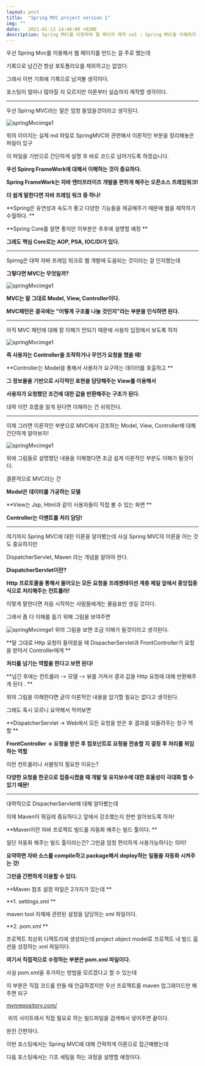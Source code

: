 ```yaml
---
layout: post
title:  "Spring MVC project version 1"
img: ""
date:   2021-01-13 14:46:00 +0200
description: Spring MVC를 이용하여 웹 페이지 제작 vo1 : Spring MVC을 이해하자
---
```


우선 Spring Mvc를 이용해서 웹 페이지를 만드는 걸 주로 했는데

기록으로 남긴건 항상 포토폴리오를 제외하고는 없었다.

그래서 이번 기회에 기록으로 남겨볼 생각이다.

포스팅이 얼마나 많아질 지 모르지만 이론부터 실습까지 제작할 생각이다. 

---

우선 Spirng MVC라는 말은 엄청 들었을것이라고 생각된다.

![springMvcimge1](https://blog.kakaocdn.net/dn/re9KF/btqSKMaNcB0/rFan6TZbyGkWcWokjiRl2k/img.png)

위의 이미지는 실제 md 파일로 SpringMVC와 관련해서 이론적인 부분을 정리해놓은 파일이 있구 

이 파일을 기반으로 간단하게 설명 후 바로 코드로 넘어가도록 하겠습니다.

**우선 Spinrg FrameWork에 대해서 이해하는 것이 중요하다.**

**Spring FrameWork는 자바 엔터프라이즈 개발을 편하게 해주는 오픈소스 프레임워크!**

**더 쉽게 말한다면 자바 프레임 워크 중 하나!**

**Spring은 유연성과 속도가 좋고 다양한 기능들을 제공해주기 때문에 웹을 제작하기 수월하다. **

**Spring Core를 알면 좋지만 이부분은 추후에 설명할 예정 **

**그래도 핵심 Core로는 AOP, PSA, IOC/DI가 있다.**

---

Spirng은 대략 자바 프레임 워크로 웹 개발에 도움되는 것이라는 걸 인지했는데 

**그렇다면 MVC는 무엇일까?**

![springMvcimge1](https://img1.daumcdn.net/thumb/R1280x0/?scode=mtistory2&fname=https%3A%2F%2Fblog.kakaocdn.net%2Fdn%2FczzmGU%2FbtqSIYWTCJ4%2FjiaSbBDjBqvBc7cnywy4r1%2Fimg.png)

**MVC는 말 그대로 Model, View, Controller이다.**

**MVC패턴은 결국에는 "어떻게 구조를 나눌 것인지"라는 부분을 인식하면 된다.**

---

아직 MVC 패턴에 대해 잘 이해가 안되기 때문에 사용자 입장에서 보도록 하자 

![springMvcimge1](https://img1.daumcdn.net/thumb/R1280x0/?scode=mtistory2&fname=https%3A%2F%2Fblog.kakaocdn.net%2Fdn%2FpYsnV%2FbtqSKMBVz3h%2Fb8kaYjceqRxaA57ZFCcTek%2Fimg.png)

**즉 사용자는 Controller을 조작하거나 무언가 요청을 했을 때!**

**Controller는 Model을 통해서 사용자가 요구하는 데이터를 호출하고 **

**그 정보들을 기반으로 시각적인 표현을 담당해주는 View를 이용해서**

**사용자가 요청했던 조건에 대한 값을 반환해주는 구조가 된다.**

대략 이런 흐름을 알게 된다면 이해하는 건 쉬워진다.

---

이제 그러면 이론적인 부분으로 MVC에서 강조하는 Model, View, Controller에 대해 간단하게 알아보자!

![springMvcimge1](https://img1.daumcdn.net/thumb/R1280x0/?scode=mtistory2&fname=https%3A%2F%2Fblog.kakaocdn.net%2Fdn%2FbkcJ0h%2FbtqSIZIjK11%2FMvbcUd3uR9xb0Lkt679HKk%2Fimg.png)

위에 그림들로 설명했던 내용을 이해했다면 조금 쉽게 이론적인 부분도 이해가 될것이다. 

결론적으로 MVC라는 건 

**Model은 데이터를 가공하는 모델**

**View는 Jsp, Html과 같이 사용자들이 직접 볼 수 있는 화면 **

**Controller는 이벤트를 처리 담당!**

---

여기까지 Spring MVC에 대한 이론을 알아봤는데 사실 Spring MVC의 이론을 아는 것도 중요하지만 

DispatcherServlet, Maven 라는 개념을 알아야 한다. 

**DispatcherServlet이란?**

**Http 프로토콜을 통해서 들어오는 모든 요청을 프레젠테이션 계층 제일 앞에서 중앙집중식으로 처리해주는 컨트롤러!**

이렇게 말한다면 처음 시작하는 사람들에게는 물음표만 생길 것이다. 

그래서 좀 더 이해를 돕기 위해 그림을 보여주면 

![springMvcimge1](https://img1.daumcdn.net/thumb/R1280x0/?scode=mtistory2&fname=https%3A%2F%2Fblog.kakaocdn.net%2Fdn%2FCH5f4%2FbtqSASDwJ1y%2FggNMKl8mPMHWdsyIkHO6Zk%2Fimg.png)
위의 그림을 보면 조금 이해가 될것이라고 생각된다. 

**말 그대로 Http 요청이 들어왔을 때 DispacherServlet과 FrontController가 요청을 받아서 Controller에게 **

**처리를 넘기는 역할을 한다고 보면 된다!**

**넘긴 후에는 컨트롤러 -> 모델 -> 뷰를 거쳐서 결과 값을 Http 요청에 대해 반환해주게 된다 . **

위의 그림을 이해한다면 굳이 이론적인 내용을 암기할 필요는 없다고 생각된다. 

그래도 혹시 모르니 요약해서 적어보면 

**DispatcherServlet -> Web에서 모든 요청을 받은 후 결과를 되돌려주는 창구 역할 **

**FrontController -> 요청을 받은 후 컴포넌트로 요청을 전송할 지 결정 후 처리를 위임하는 역할**

이런 컨트롤러나 서블릿이 필요한 이유는?

**다양한 요청을 한곳으로 집중시켰을 때 개발 및 유지보수에 대한 효율성이 극대화 할 수 있기 때문!**

---

대략적으로 DispacherServlet에 대해 알아봤는데

이제 Maven이 뭐길레 중요하다고 앞에서 강조했는지 한번 알아보도록 하자!

**Maven이란 자바 프로젝트 빌드를 자동화 해주는 빌드 툴이다. **

일단 자동화 해주는 빌드 툴이라는건? 그만큼 엄청 편리하게 사용가능하다는 의미! 

**요약하면 자바 소스를 compile하고 package해서 deploy하는 일들을 자동화 시켜주는 것!**

**그만큼 간편하게 이용할 수 있다.**

**Maven 참조 설정 파일은 2가지가 있는데 **

**1\. settings.xml **

maven tool 자체에 관련된 설정을 담당하는 xml 파일이다.

**2\. pom.xml **

프로젝트 최상위 디렉토리에 생성되는데 project object model로 프로젝트 내 빌드 옵션을 성정하는 xml 파일이다.

**여기서 직접적으로 수정하는 부분은 pom.xml 파일이다.**

사실 pom.xml을 추가하는 방법을 모르겠다고 할 수 있는데 

이 부분은 직접 코드를 만들 때 언급하겠지만 우선 프로젝트를 maven 업그레이드만 해주면 되구

[mvnrepository.com/](https://mvnrepository.com/)


 위의 사이트에서 직접 필요로 하는 빌드파일을 검색해서 넣어주면 끝이다.

완전 간편하다.

이번 포스팅에서는 Spring MVC에 대해 간략하게 이론으로 접근해봤는데 

다음 포스팅에서는 기초 세팅을 하는 과정을 설명할 예정이다.
